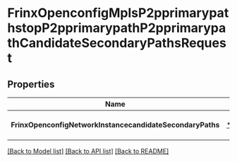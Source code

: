 # FrinxOpenconfigMplsP2pprimarypathstopP2pprimarypathP2pprimarypathCandidateSecondaryPathsRequest

## Properties
Name | Type | Description | Notes
------------ | ------------- | ------------- | -------------
**FrinxOpenconfigNetworkInstancecandidateSecondaryPaths** | [***FrinxOpenconfigMplsP2pprimarypathstopP2pprimarypathP2pprimarypathCandidateSecondaryPaths**](frinx.openconfig.mpls.p2pprimarypathstop.p2pprimarypath.p2pprimarypath.CandidateSecondaryPaths.md) |  | [optional] [default to null]

[[Back to Model list]](../README.md#documentation-for-models) [[Back to API list]](../README.md#documentation-for-api-endpoints) [[Back to README]](../README.md)


